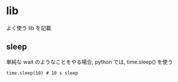 
# lib

よく使う lib を記載


## sleep

単純な wait のようなことをやる場合, python では, time.sleep() を使う

```
time.sleep(10) # 10 s sleep
```







